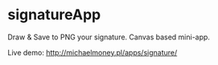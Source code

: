 # signatureApp
Draw &amp; Save to PNG your signature. Canvas based mini-app.


Live demo: http://michaelmoney.pl/apps/signature/
